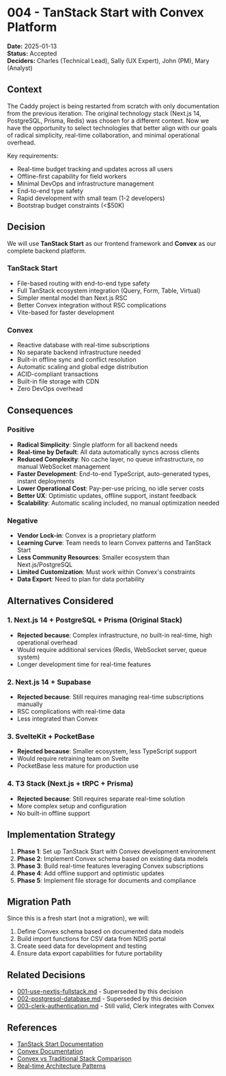 # 004 - TanStack Start with Convex Platform

**Date:** 2025-01-13  
**Status:** Accepted  
**Deciders:** Charles (Technical Lead), Sally (UX Expert), John (PM), Mary (Analyst)  

## Context

The Caddy project is being restarted from scratch with only documentation from the previous iteration. The original technology stack (Next.js 14, PostgreSQL, Prisma, Redis) was chosen for a different context. Now we have the opportunity to select technologies that better align with our goals of radical simplicity, real-time collaboration, and minimal operational overhead.

Key requirements:
- Real-time budget tracking and updates across all users
- Offline-first capability for field workers
- Minimal DevOps and infrastructure management
- End-to-end type safety
- Rapid development with small team (1-2 developers)
- Bootstrap budget constraints (<$50K)

## Decision

We will use **TanStack Start** as our frontend framework and **Convex** as our complete backend platform.

### TanStack Start
- File-based routing with end-to-end type safety
- Full TanStack ecosystem integration (Query, Form, Table, Virtual)
- Simpler mental model than Next.js RSC
- Better Convex integration without RSC complications
- Vite-based for faster development

### Convex
- Reactive database with real-time subscriptions
- No separate backend infrastructure needed
- Built-in offline sync and conflict resolution
- Automatic scaling and global edge distribution
- ACID-compliant transactions
- Built-in file storage with CDN
- Zero DevOps overhead

## Consequences

### Positive
- **Radical Simplicity**: Single platform for all backend needs
- **Real-time by Default**: All data automatically syncs across clients
- **Reduced Complexity**: No cache layer, no queue infrastructure, no manual WebSocket management
- **Faster Development**: End-to-end TypeScript, auto-generated types, instant deployments
- **Lower Operational Cost**: Pay-per-use pricing, no idle server costs
- **Better UX**: Optimistic updates, offline support, instant feedback
- **Scalability**: Automatic scaling included, no manual optimization needed

### Negative
- **Vendor Lock-in**: Convex is a proprietary platform
- **Learning Curve**: Team needs to learn Convex patterns and TanStack Start
- **Less Community Resources**: Smaller ecosystem than Next.js/PostgreSQL
- **Limited Customization**: Must work within Convex's constraints
- **Data Export**: Need to plan for data portability

## Alternatives Considered

### 1. Next.js 14 + PostgreSQL + Prisma (Original Stack)
- **Rejected because**: Complex infrastructure, no built-in real-time, high operational overhead
- Would require additional services (Redis, WebSocket server, queue system)
- Longer development time for real-time features

### 2. Next.js 14 + Supabase
- **Rejected because**: Still requires managing real-time subscriptions manually
- RSC complications with real-time data
- Less integrated than Convex

### 3. SvelteKit + PocketBase
- **Rejected because**: Smaller ecosystem, less TypeScript support
- Would require retraining team on Svelte
- PocketBase less mature for production use

### 4. T3 Stack (Next.js + tRPC + Prisma)
- **Rejected because**: Still requires separate real-time solution
- More complex setup and configuration
- No built-in offline support

## Implementation Strategy

1. **Phase 1**: Set up TanStack Start with Convex development environment
2. **Phase 2**: Implement Convex schema based on existing data models
3. **Phase 3**: Build real-time features leveraging Convex subscriptions
4. **Phase 4**: Add offline support and optimistic updates
5. **Phase 5**: Implement file storage for documents and compliance

## Migration Path

Since this is a fresh start (not a migration), we will:
1. Define Convex schema based on documented data models
2. Build import functions for CSV data from NDIS portal
3. Create seed data for development and testing
4. Ensure data export capabilities for future portability

## Related Decisions

- [001-use-nextjs-fullstack.md](./001-use-nextjs-fullstack.md) - Superseded by this decision
- [002-postgresql-database.md](./002-postgresql-database.md) - Superseded by this decision
- [003-clerk-authentication.md](./003-clerk-authentication.md) - Still valid, Clerk integrates with Convex

## References

- [TanStack Start Documentation](https://tanstack.com/start)
- [Convex Documentation](https://docs.convex.dev)
- [Convex vs Traditional Stack Comparison](https://docs.convex.dev/database/document-storage#comparison)
- [Real-time Architecture Patterns](https://docs.convex.dev/client/react#subscriptions)